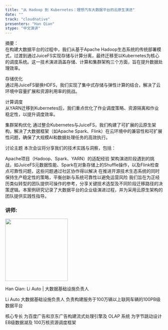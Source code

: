 ```yaml
---
title: "从 Hadoop 到 Kubernetes：理想汽车大数据平台的云原生演进"
date: ""
track: "cloudnative"
presenters: "Han Qian"
stype: "中文演讲"
---
```


摘要：  
在构建大数据平台的过程中，我们从基于Apache Hadoop生态系统的传统部署模式，过渡到通过JuiceFS实现存储与计算分离，最终迁移至以Kubernetes为核心的调度系统。这一技术演进涵盖存储、计算和集群架构三个方面，旨在提升数据处理效率。  

存储优化  
通过用JuiceFS替换HDFS，我们实现了集中式存储与弹性计算的结合，解决了云环境中容量扩展和资源利用率的挑战。  

计算调度  
从YARN迁移到Kubernetes后，我们重点优化了作业调度策略、资源隔离和作业稳定性，以提升调度效率。  

集群架构优化
通过整合Kubernetes与JuiceFS，我们构建了可扩展的云原生架构，解决了大数据框架（如Apache Spark、Flink）在云环境中的兼容性和可扩展性问题，确保了大规模AI和数据处理任务的高效执行。

讨论主题
本次会议将分享我们的技术实践与洞察，包括：

Apache项目（Hadoop、Spark、YARN）的适配经验
架构演进阶段遇到的挑战，如JuiceFS元数据性能、Spark在对象存储上的Shuffle操作，以及Flink检查点可靠性问题，这些问题通过社区协作得以解决
在推进开源技术生态系统的同时保持生产稳定性的策略，平衡创新与系统可靠性以避免运营风险
我们旨在为正经历类似转型的团队提供可操作的参考，分享关键技术选型及不同阶段迁移路径的决策逻辑。本案例研究记录了大数据平台的企业级演进过程，并为采用云原生架构的团队提供实践性指导。

### 讲师:

<img src="https://sessionize.com/image/e9db-400o400o1-pJDLPcWh44dKmtxc2n8k7U.jpg" width="200" /><br/>

Han Qian: Li Auto | 大数据基础设施负责人

Li Auto 大数据基础设施负责人
负责构建服务于100万辆以上联网车辆的100PB级数据平台

核心专长
为百度广告和京东广告构建流式处理引擎及 OLAP 系统
为字节跳动设计EB级数据湖及 100万核资源调度框架